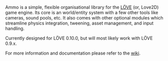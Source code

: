 Ammo is a simple, flexible organisational library for the [LÖVE](http://love2d.org) (or, Love2D) game engine. Its core is an world/entity system with a few other tools like cameras, sound pools, etc. It also comes with other optional modules which streamline physics integration, tweening, asset management, and input handling.

Currently designed for LÖVE 0.10.0, but will most likely work with LÖVE 0.9.x.

For more information and documentation please refer to the [wiki](https://github.com/BlackBulletIV/ammo/wiki).
